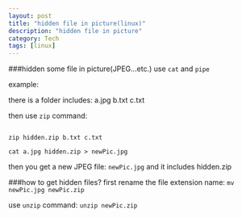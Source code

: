 ```yaml
---
layout: post
title: "hidden file in picture(linux)"
description: "hidden file in picture"
category: Tech
tags: [linux]
---
```



###hidden some file in picture(JPEG...etc.)
use `cat` and `pipe`

example:

there is a folder includes: a.jpg b.txt c.txt

then use `zip` command:

<code>
zip hidden.zip b.txt c.txt
</code>

<code>
cat a.jpg hidden.zip > newPic.jpg
</code>

then you get a new JPEG file: `newPic.jpg` and it includes hidden.zip

###how to get hidden files?
first rename the file extension name: `mv newPic.jpg newPic.zip`

use `unzip` command: `unzip newPic.zip`
